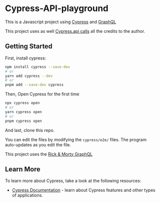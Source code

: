 ﻿# Cypress-API-playground
 
This is a Javascript project using [Cypress](https://www.cypress.io) and [GraphQL](https://graphql.org)

This project uses as well [Cypress.api calls](https://github.com/filiphric/cypress-plugin-api) all the credits to the author. 

## Getting Started

First, install cypress:

```bash
npm install cypress --save-dev
# or
yarn add cypress --dev
# or
pnpm add --save-dev cypress
```

Then, Open Cypress for the first time
```bash
npx cypress open
# or
yarn cypress open
# or
pnpm cypress open
```

And last, clone this repo.

You can edit the files by modifying the `cypress/e2e/` files. The program auto-updates as you edit the file.

This project uses the [Rick & Morty GraphQL](https://rickandmortyapi.com)

## Learn More

To learn more about Cypress, take a look at the following resources:

- [Cypress Documentation](https://docs.cypress.io) - learn about Cypress features and other types of applications.
